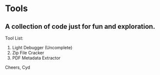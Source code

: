 Tools
=======
A collection of code just for fun and exploration.
-----------

Tool List:
1. Light Debugger (Uncomplete)
2. Zip File Cracker
3. PDF Metadata Extractor

Cheers,
Cyd
